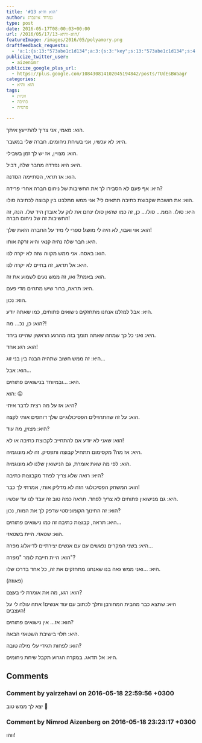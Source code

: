 ```yaml
---
title: 'הוא והיא #13'
author: נמרוד איזנברג
type: post
date: 2016-05-17T08:00:03+00:00
url: /2016/05/17/הוא-והיא-13/
featureImage: /images/2016/05/polyamory.png
draftfeedback_requests:
  - 'a:1:{s:13:"573abe1c1d134";a:3:{s:3:"key";s:13:"573abe1c1d134";s:4:"time";s:10:"1463467548";s:7:"user_id";s:8:"91501967";}}'
publicize_twitter_user:
  - aizenimr
publicize_google_plus_url:
  - https://plus.google.com/108430814102045194842/posts/TUdEsBWaagr
categories:
  - הוא והיא
tags:
  - זוגיות
  - כתיבה
  - פרנויה

---
```

<span lang="he-IL">הוא</span><span lang="en-US">: </span><span lang="he-IL">מאמי</span><span lang="en-US">, </span><span lang="he-IL">אני צריך להתייעץ איתך</span><span lang="en-US">.</span>

<span lang="he-IL">היא</span><span lang="en-US">: </span><span lang="he-IL">לא עכשיו</span><span lang="en-US">, אני בשיחת ניחומים. </span><span lang="he-IL">חברה שלי במשבר</span><span lang="en-US">.</span>

<span lang="he-IL">הוא</span><span lang="en-US">: </span><span lang="he-IL">מצויין</span><span lang="en-US">, </span><span lang="he-IL">אז יש לך זמן בשבילי</span><span lang="en-US">.</span>

<span lang="he-IL">היא</span><span lang="en-US">: </span><span lang="he-IL">היא נפרדה מחבר שלה</span><span lang="en-US">, </span><span lang="he-IL">דביל</span><span lang="en-US">.</span>

<span lang="he-IL">הוא</span><span lang="en-US">: </span><span lang="he-IL">אז תראי</span><span lang="en-US">, </span><span lang="he-IL">הסתיימה הסדנה</span><span lang="en-US">.</span>

<span lang="he-IL">היא</span><span lang="en-US">: </span><span lang="he-IL">אף פעם לא הסבירו לך את החשיבות של ניחום חברה אחרי פרידה</span><span lang="en-US">?</span>

<span lang="he-IL">הוא</span><span lang="en-US">: </span><span lang="he-IL">את חושבת שקבוצת כתיבה תתאים לי</span><span lang="en-US">? </span><span lang="he-IL">אני ממש מתלבט בין קבוצה לכתיבה סולו</span><span lang="en-US">.</span>

<span lang="he-IL">היא</span><span lang="en-US">: </span><span lang="he-IL">סולו</span><span lang="en-US">. </span><span lang="he-IL">הממ… סולו… כן</span><span lang="en-US">, </span><span lang="he-IL">זה כמו שהאן סולו ינחם את לוק על אובדן היד שלו.</span> <span lang="he-IL">הנה</span><span lang="en-US">, </span><span lang="he-IL">זה החשיבות זה של ניחום חברה</span><span lang="en-US">!</span>

<span lang="he-IL">הוא</span><span lang="en-US">: </span><span lang="he-IL">אוי ואבוי</span><span lang="en-US">, </span><span lang="he-IL">לא היה לי מושג</span><span lang="en-US">! </span><span lang="he-IL">ספרי לי מיד על החברה הזאת שלך</span><span lang="en-US">!</span>

<span lang="he-IL">היא</span><span lang="en-US">: </span><span lang="he-IL">חבר שלה נהיה קנאי והיא זרקה אותו</span><span lang="en-US">.</span>

<span lang="he-IL">הוא</span><span lang="en-US">: </span><span lang="he-IL">באסה</span><span lang="en-US">. </span><span lang="he-IL">אני ממש מקווה שזה לא יקרה לנו</span><span lang="en-US">.</span>

<span lang="he-IL">היא</span><span lang="en-US">: </span><span lang="he-IL">אל תדאג</span><span lang="en-US">, </span><span lang="he-IL">זה בחיים לא יקרה לנו</span><span lang="en-US">.</span>

<span lang="he-IL">הוא</span><span lang="en-US">: </span><span lang="he-IL">באמת</span><span lang="en-US">? </span><span lang="he-IL">ואו</span><span lang="en-US">, </span><span lang="he-IL">זה ממש נעים לשמוע את זה</span><span lang="en-US">.</span>

<span lang="he-IL">היא</span><span lang="en-US">: </span><span lang="he-IL">תראה</span><span lang="en-US">, </span><span lang="he-IL">ברור שיש מתחים מדי פעם</span><span lang="en-US">.</span>

<span lang="he-IL">הוא</span><span lang="en-US">: </span><span lang="he-IL">נכון</span><span lang="en-US">.</span>

<span lang="he-IL">היא</span><span lang="en-US">: </span><span lang="he-IL">אבל למזלנו אנחנו מתחזקים נישואים פתוחים</span><span lang="en-US">, </span><span lang="he-IL">כמו שאתה יודע</span><span lang="en-US">.</span>

<span lang="he-IL">הוא</span><span lang="en-US">: </span><span lang="he-IL">כן</span><span lang="en-US">, </span><span lang="he-IL">נכ… מה</span><span lang="en-US">?!</span>

<span lang="he-IL">היא</span><span lang="en-US">: </span><span lang="he-IL">ואני כל כך שמחה שאתה תומך בזה מהרגע הראשון שהיינו ביחד</span><span lang="en-US">.</span>

<span lang="he-IL">הוא</span><span lang="en-US">: </span><span lang="he-IL">רגע אחד</span><span lang="en-US">!</span>

<span lang="he-IL">היא</span><span lang="en-US">: </span><span lang="he-IL">זה ממש חשוב שתהיה הבנה בין בני זוג</span><span lang="en-US">&#8230;</span>

<span lang="he-IL">הוא</span><span lang="en-US">: </span><span lang="he-IL">אבל</span><span lang="en-US">&#8230;</span>

<span lang="he-IL">היא</span><span lang="en-US">: &#8230;</span><span lang="he-IL">ובמיוחד בנישואים פתוחים</span><span lang="en-US">.</span>

<span lang="he-IL">הוא</span><span lang="en-US">: 😐</span>

<span lang="he-IL">היא</span><span lang="en-US">: </span><span lang="he-IL">אז</span> <span lang="he-IL">על מה רצית לדבר איתי</span><span lang="en-US">?</span>

<span lang="he-IL">הוא</span><span lang="en-US">: </span><span lang="he-IL">על זה שהתרגילים הפסיכולוגיים שלך דוחפים אותי לקצה</span><span lang="en-US">.</span>

<span lang="he-IL">היא</span><span lang="en-US">: </span><span lang="he-IL">מצוין</span><span lang="en-US">, </span><span lang="he-IL">מה עוד</span><span lang="en-US">?</span>

<span lang="he-IL">הוא</span><span lang="en-US">: </span><span lang="he-IL">שאני לא יודע אם להתחייב לקבוצת כתיבה או לא</span><span lang="en-US">!</span>

<span lang="he-IL">היא</span><span lang="en-US">: </span><span lang="he-IL">אז מה</span><span lang="en-US">? </span><span lang="he-IL">מקסימום תתחיל קבוצה ותפסיק</span><span lang="en-US">. </span><span lang="he-IL">זה לא מונוגמיה</span><span lang="en-US">.</span>

<span lang="he-IL">הוא</span><span lang="en-US">: </span><span lang="he-IL">לפי מה שאת אומרת</span><span lang="en-US">, </span><span lang="he-IL">גם הנישואין שלנו לא מונוגמיה</span><span lang="en-US">.</span>

<span lang="he-IL">היא</span><span lang="en-US">: </span><span lang="he-IL">רואה שלא צריך לפחד מקבוצות כתיבה</span><span lang="en-US">?</span>

<span lang="he-IL">הוא</span><span lang="en-US">: </span><span lang="he-IL">המשחק הפסיכולוגי הזה לא מדליק אותי</span><span lang="en-US">, </span><span lang="he-IL">אמרתי לך כבר</span><span lang="en-US">!</span>

<span lang="he-IL">היא</span><span lang="en-US">: </span><span lang="he-IL">גם מנישואין פתוחים לא צריך לפחד</span><span lang="en-US">. </span><span lang="he-IL">תראה כמה טוב זה עבד לנו עד עכשיו</span><span lang="en-US">.</span>

<span lang="he-IL">הוא</span><span lang="en-US">: </span><span lang="he-IL">זה החינוך הקומוניסטי שדפק לך את המוח</span><span lang="en-US">, </span><span lang="he-IL">נכון</span><span lang="en-US">?</span>

<span lang="he-IL">היא</span><span lang="en-US">: </span><span lang="he-IL">תראה</span><span lang="en-US">, </span><span lang="he-IL">קבוצות כתיבה זה כמו נישואים פתוחים</span><span lang="en-US">&#8230;</span>

<span lang="he-IL">הוא</span><span lang="en-US">: </span><span lang="he-IL">שטאזי</span><span lang="en-US">. </span><span lang="he-IL">היית בשטאזי</span><span lang="en-US">.</span>

<span lang="he-IL">היא</span><span lang="en-US">: </span><span lang="he-IL">בשני המקרים נפגשים עם עם אנשים יצירתיים לדיאלוג מפרה</span><span lang="en-US">&#8230;</span>

<span lang="he-IL">הוא</span><span lang="en-US">: </span><span lang="he-IL">היית חייבת לומר </span><span lang="en-US">"</span><span lang="he-IL">מפרה</span><span lang="en-US">"?</span>

<span lang="he-IL">היא</span><span lang="en-US">: &#8230;</span><span lang="he-IL">ואני ממש גאה בנו שאנחנו מתחזקים את זה</span><span lang="en-US">, </span><span lang="he-IL">כל אחד בדרכו שלו</span><span lang="en-US">.</span>

<span lang="en-US">(</span><span lang="he-IL">פאוזה</span><span lang="en-US">)</span>

<span lang="he-IL">הוא</span><span lang="en-US">: </span><span lang="he-IL">רגע, מה את אומרת לי בעצם</span><span lang="en-US">?</span>

<span lang="he-IL">היא</span><span lang="en-US">: </span><span lang="he-IL">שתצא כבר מהבית המחורבן ותלך לכתוב עם עוד אנשים</span><span lang="en-US">! </span><span lang="he-IL">אתה עולה לי על העצבים</span><span lang="en-US">!</span>

<span lang="he-IL">הוא</span><span lang="en-US">: </span><span lang="he-IL">אז</span><span lang="en-US">&#8230; </span><span lang="he-IL">אין נישואים פתוחים</span><span lang="en-US">?</span>

<span lang="he-IL">היא</span><span lang="en-US">: </span><span lang="he-IL">תלוי בישיבת השטאזי הבאה.</span>

הוא: לפחות תגידי עלי מילה טובה?

היא: אל תדאג. במקרה הגרוע תקבל שיחת ניחומים.

## Comments

### Comment by yairzehavi on 2016-05-18 22:59:56 +0300
יצא לך ממש טוב 🙂

### Comment by Nimrod Aizenberg on 2016-05-18 23:23:17 +0300
ווהו!